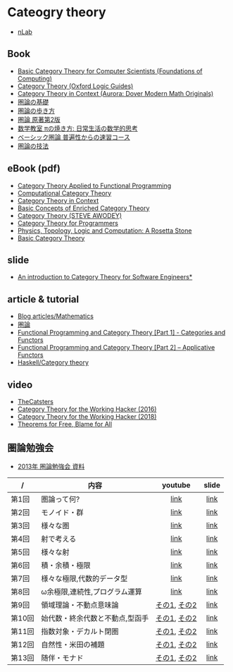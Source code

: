 # Cateogry theory

- [nLab](https://ncatlab.org/nlab/show/HomePage)

## Book

- [Basic Category Theory for Computer Scientists (Foundations of Computing)](https://www.amazon.co.jp/dp/0262660717)
- [Category Theory (Oxford Logic Guides)](https://www.amazon.co.jp/dp/0199237182/)
- [Category Theory in Context (Aurora: Dover Modern Math Originals)](https://www.amazon.co.jp/dp/048680903X)
- [圏論の基礎](https://www.amazon.co.jp/dp/4621063243)
- [圏論の歩き方](https://www.amazon.co.jp/dp/4535787204)
- [圏論 原著第2版](https://www.amazon.co.jp/dp/432011115X)
- [数学教室 πの焼き方: 日常生活の数学的思考](https://www.amazon.co.jp/dp/4562052856/)
- [ベーシック圏論 普遍性からの速習コース](https://www.amazon.co.jp/dp/4621300709)
- [圏論の技法](https://www.amazon.co.jp/dp/4535786674/)

## eBook (pdf)

- [Category Theory Applied to Functional Programming](http://www1.eafit.edu.co/asr/pubs/others/cain-screen.pdf)
- [Computational Category Theory](http://www.cs.man.ac.uk/~david/categories/book/book.pdf)
- [Category Theory in Context](http://www.math.jhu.edu/~eriehl/context.pdf)
- [Basic Concepts of Enriched Category Theory](http://www.tac.mta.ca/tac/reprints/articles/10/tr10.pdf)
- [Category Theory (STEVE AWODEY)](http://www.andrew.cmu.edu/course/80-413-713/notes/)
- [Category Theory for Programmers](https://github.com/hmemcpy/milewski-ctfp-pdf)
- [Physics, Topology, Logic and Computation: A Rosetta Stone](http://math.ucr.edu/home/baez/rosetta.pdf)
- [Basic Category Theory](https://arxiv.org/pdf/1612.09375.pdf)

## slide

- [An introduction to Category Theory for Software Engineers*](http://www.cs.toronto.edu/~sme/presentations/cat101.pdf)

## article & tutorial

- [Blog articles/Mathematics](https://wiki.haskell.org/Blog_articles/Mathematics)
- [圏論](http://alg-d.com/math/kan_extension/)
- [Functional Programming and Category Theory [Part 1] - Categories and Functors](http://nikgrozev.com/2016/03/14/functional-programming-and-category-theory-part-1-categories-and-functors/)
- [Functional Programming and Category Theory [Part 2] – Applicative Functors](http://nikgrozev.com/2016/04/11/functional-programming-and-category-theory-part-2-applicative-functors/)
- [Haskell/Category theory](https://en.wikibooks.org/wiki/Haskell/Category_theory)

## video

- [TheCatsters](https://www.youtube.com/user/TheCatsters)
- [Category Theory for the Working Hacker (2016)](https://www.infoq.com/presentations/category-theory-propositions-principle)
- [Category Theory for the Working Hacker (2018)](https://www.infoq.com/presentations/category-theory-data-types)
- [Theorems for Free, Blame for All](https://www.infoq.com/br/presentations/theorems-for-free-blame-for-all)

## 圏論勉強会

- [2013年 圏論勉強会 資料](http://nineties.github.io/category-seminar/#/)

 /  | 内容 | youtube | slide
----|------|:-------:|:-----:
第1回 | 圏論って何? | [link](https://www.youtube.com/watch?v=uWST7UivqeM) | [link](http://nineties.github.io/category-seminar/1.html)
第2回 | モノイド・群 | [link](https://www.youtube.com/watch?v=s-aj6cqiuA4) | [link](http://nineties.github.io/category-seminar/2.html)
第3回 | 様々な圏 | [link](https://www.youtube.com/watch?v=9C985w2menY) | [link](http://nineties.github.io/category-seminar/3.html)
第4回 | 射で考える | [link](https://www.youtube.com/watch?v=7uvs62qxhKA) | [link](http://nineties.github.io/category-seminar/4.html)
第5回 | 様々な射  | [link](https://www.youtube.com/watch?v=vSXBdZW7Qxc) | [link](http://nineties.github.io/category-seminar/5.html)
第6回 | 積・余積・極限  | [link](https://www.youtube.com/watch?v=AjpCJ5QRTrE) | [link](http://nineties.github.io/category-seminar/6.html)
第7回 | 様々な極限,代数的データ型  | [link](https://www.youtube.com/watch?v=j3bY_djVjiQ) | [link](http://nineties.github.io/category-seminar/7.html)
第8回 | ω余極限,連続性,プログラム運算  | [link](https://www.youtube.com/watch?v=ldcyxy5oxOg) | [link](http://nineties.github.io/category-seminar/8.html)
第9回 | 領域理論・不動点意味論  | [その1](https://www.youtube.com/watch?v=ZmM41UxGWqo), [その2](https://www.youtube.com/watch?v=jdydAd87Ibs) | [link](http://nineties.github.io/category-seminar/9.html)
第10回 | 始代数・終余代数と不動点,型函手  | [その1](https://www.youtube.com/watch?v=1VMsh6xU2Ok), [その2](https://www.youtube.com/watch?v=Wfnw4Z79dX4) | [link](http://nineties.github.io/category-seminar/10.html)
第11回 | 指数対象・デカルト閉圏  | [その1](https://www.youtube.com/watch?v=gmVxVp2oLCw), [その2](https://www.youtube.com/watch?v=vYkkIQSwras) | [link](http://nineties.github.io/category-seminar/11.html)
第12回 | 自然性・米田の補題  | [その1](https://www.youtube.com/watch?v=Paf-VXD1HxA), [その2](https://www.youtube.com/watch?v=W0ZdWg-BnaI) | [link](http://nineties.github.io/category-seminar/12.html)
第13回 | 随伴・モナド  | [その1](https://www.youtube.com/watch?v=D__Ik4qPXWY), [その2](https://www.youtube.com/watch?v=9jfVkoEe_iw) | [link](http://nineties.github.io/category-seminar/13.html)
